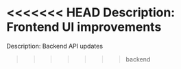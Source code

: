 <<<<<<< HEAD
Description: Frontend UI improvements
=======
Description: Backend API updates
>>>>>>> backend
